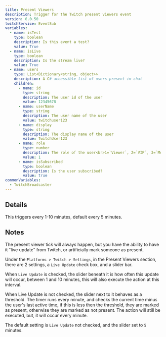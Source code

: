 ```yaml
---
title: Present Viewers
description: Trigger for the Twitch present viewers event
version: 0.0.50
twitchService: EventSub
variables:
  - name: isTest
    type: boolean
    description: Is this event a test?
    value: True
  - name: isLive
    type: boolean
    description: Is the stream live?
    value: True
  - name: users
    type: List<Dictionary<string, object>>
    description: A C# accessible list of users present in chat
    children:
      - name: id
        type: string
        description: The user id of the user
        value: 12345678
      - name: userName
        type: string
        description: The user name of the user
        value: twitchuser123
      - name: display
        type: string
        description: The display name of the user
        value: TwitchUser123
      - name: role
        type: number
        description: The role of the user<br>1=`Viewer`, 2=`VIP`, 3=`Moderator`, 4=`Broadcaster`
        value: 1
      - name: isSubscribed
        type: boolean
        description: Is the user subscribed?
        value: true
commonVariables:
  - TwitchBroadcaster
---
```


## Details
This triggers every 1-10 minutes, default every 5 minutes.

## Notes
The present viewer tick will always happen, but you have the ability to have it "live update" from Twitch, or artificially mark someone as present.

Under the `Platforms > Twitch > Settings`, in the Present Viewers section, there are 2 settings, a `Live Update` check box, and a slider bar.

When `Live Update` is checked, the slider beneath it is how often this update will occur, between 1 and 10 minutes, this will also execute the action at this interval.

When Live Update is not checked, the slider next to it behaves as a threshold. The timer runs every minute, and checks the current time minus the user's last active time, if this is less then the threshold, they are marked as present, otherwise they are marked as not present.  The action will still be executed, but, it will occur every minute.

The default setting is `Live Update` not checked, and the slider set to `5` minutes.
